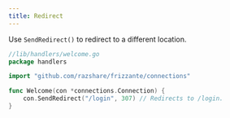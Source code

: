 ```yaml
---
title: Redirect
---
```


Use `SendRedirect()` to redirect to a different location.

```go
//lib/handlers/welcome.go
package handlers

import "github.com/razshare/frizzante/connections"

func Welcome(con *connections.Connection) {
    con.SendRedirect("/login", 307) // Redirects to /login.
}
```